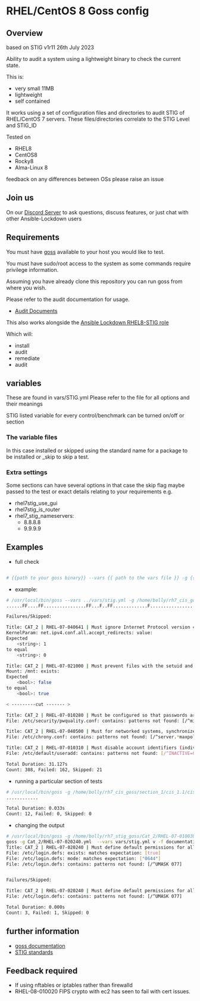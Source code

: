 # RHEL/CentOS 8 Goss config

## Overview

based on STIG v1r11 26th July 2023

Ability to audit a system using a lightweight binary to check the current state.

This is:

- very small 11MB
- lightweight
- self contained

It works using a set of configuration files and directories to audit STIG of RHEL/CentOS 7 servers. These files/directories correlate to the STIG Level and STIG_ID

Tested on

- RHEL8
- CentOS8
- Rocky8
- Alma-Linux 8

feedback on any differences between OSs please raise an issue

## Join us

On our [Discord Server](https://discord.io/ansible-lockdown) to ask questions, discuss features, or just chat with other Ansible-Lockdown users

## Requirements

You must have [goss](https://github.com/goss-org/goss/) available to your host you would like to test.

You must have sudo/root access to the system as some commands require privilege information.

Assuming you have already clone this repository you can run goss from where you wish.

Please refer to the audit documentation for usage.

- [Audit Documents](https://ansible-lockdown.readthedocs.io/en/latest/audit/getting-started-audit.html)

This also works alongside the [Ansible Lockdown RHEL8-STIG role](https://github.com/ansible-lockdown/RHEL8-STIG)

Which will:

- install
- audit
- remediate
- audit

## variables

These are found in vars/STIG.yml
Please refer to the file for all options and their meanings

STIG listed variable for every control/benchmark can be turned on/off or section

### The variable files

In this case installed or skipped using the standard name for a package to be installed or _skip to skip a test.

### Extra settings

Some sections can have several options in that case the skip flag maybe passed to the test or exact details relating to your requirements
e.g.

- rhel7stig_use_gui
- rhel7stig_is_router
- rhel7_stig_nameservers:
  - 8.8.8.8
  - 9.9.9.9

## Examples

- full check

```sh

# {{path to your goss binary}} --vars {{ path to the vars file }} -g {{path to your clone of this repo }}/goss.yml v

```

- example:

```sh
# /usr/local/bin/goss --vars ../vars/stig.yml -g /home/bolly/rh7_cis_goss/goss.yml validate
......FF....FF................FF...F..FF.............F........................FSSSS.............FS.F.F.F.F.........FFFFF....

Failures/Skipped:

Title: CAT_2 | RHEL-07-040641 | Must ignore Internet Protocol version 4 (IPv4) Internet Control Message Protocol (ICMP) redirect messages from being accepted.
KernelParam: net.ipv4.conf.all.accept_redirects: value:
Expected
    <string>: 1
to equal
    <string>: 0

Title: CAT_2 | RHEL-07-021000 | Must prevent files with the setuid and setgid bit set from being executed on file systems that are used with removable media.
Mount: /mnt: exists:
Expected
    <bool>: false
to equal
    <bool>: true

< ---------cut ------- >

Title: CAT_2 | RHEL-07-010280 | Must be configured so that passwords are a minimum of 15 characters in length.
File: /etc/security/pwquality.conf: contains: patterns not found: [/^minlen = 15/]

Title: CAT_2 | RHEL-07-040500 | Must for networked systems, synchronize clocks with a server that is synchronized to one of the redundant United States Naval Observatory (USNO) time servers, a time server designated for the appropriate DoD network (NIPRNet/SIPRNet), and/or the Global Positioning System (GPS).
File: /etc/chrony.conf: contains: patterns not found: [/^server.*maxpoll 10/]

Title: CAT_2 | RHEL-07-010310 | Must disable account identifiers (individuals, groups, roles, and devices) if the password expires.
File: /etc/default/useradd: contains: patterns not found: [/^INACTIVE=0/]

Total Duration: 31.127s
Count: 308, Failed: 162, Skipped: 21
```

- running a particular section of tests

```sh
# /usr/local/bin/goss -g /home/bolly/rh7_cis_goss/section_1/cis_1.1/cis_1.1.22.yml  validate
............

Total Duration: 0.033s
Count: 12, Failed: 0, Skipped: 0
```

- changing the output

```sh
# /usr/local/bin/goss -g /home/bolly/rh7_stig_goss/Cat_2/RHEL-07-010030.yml  validate -f documentation
goss -g Cat_2/RHEL-07-020240.yml  --vars vars/stig.yml v -f documentation
Title: CAT_2 | RHEL-07-020240 | Must define default permissions for all authenticated users in such a way that the user can only read and modify their own files.
File: /etc/login.defs: exists: matches expectation: [true]
File: /etc/login.defs: mode: matches expectation: ["0644"]
File: /etc/login.defs: contains: patterns not found: [/^UMASK 077]


Failures/Skipped:

Title: CAT_2 | RHEL-07-020240 | Must define default permissions for all authenticated users in such a way that the user can only read and modify their own files.
File: /etc/login.defs: contains: patterns not found: [/^UMASK 077]

Total Duration: 0.000s
Count: 3, Failed: 1, Skipped: 0
```

## further information

- [goss documentation](https://github.com/aelsabbahy/goss/blob/master/docs/manual.md#patterns)
- [STIG standards](https://public.cyber.mil/stigs/)

## Feedback required

- If using nftables or iptables rather than firewalld
- RHEL-08-010020 FIPS crypto with ec2 has seen to fail with cert issues.
